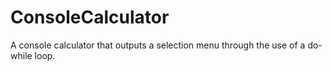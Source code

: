 # ConsoleCalculator
A console calculator that outputs a selection menu through the use of a do-while loop. 
